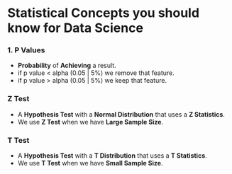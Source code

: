 # Statistical Concepts you should know for Data Science

### 1. P Values

- **Probability** of **Achieving** a result.
- if p value < alpha (0.05 | 5%) we remove that feature.
- if p value > alpha (0.05 | 5%) we keep that feature.

### Z Test

- A **Hypothesis Test** with a **Normal Distribution** that uses a **Z Statistics**.
- We use **Z Test** when we have **Large Sample Size**.

### T Test

- A **Hypothesis Test** with a **T Distribution** that uses a **T Statistics**.
- We use **T Test** when we have **Small Sample Size**.
